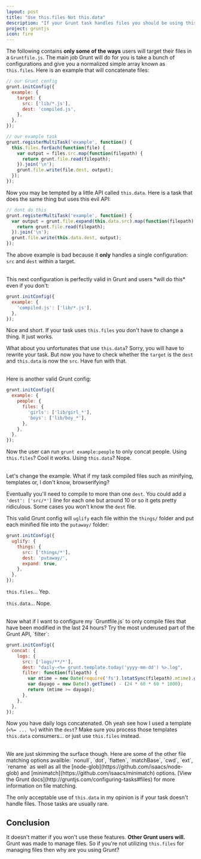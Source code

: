 ```yaml
---
layout: post
title: "Use this.files Not this.data"
description: "If your Grunt task handles files you should be using this.files and not this.data"
project: gruntjs
icon: fire
---
```

The following contains **only some of the ways** users will target their files in a `Gruntfile.js`. The main job Grunt will do for you is take a bunch of configurations and give you a normalized simple array known as `this.files`. Here is an example that will concatenate files:

``` javascript
// our Grunt config
grunt.initConfig({
  example: {
    target: {
      src: ['lib/*.js'],
      dest: 'compiled.js',
    },
  },
});

// our example task
grunt.registerMultiTask('example', function() {
  this.files.forEach(function(file) {
    var output = files.src.map(function(filepath) {
      return grunt.file.read(filepath);
    }).join('\n');
    grunt.file.write(file.dest, output);
  });
});
```

Now you may be tempted by a little API called `this.data`. Here is a task that does the same thing but uses this evil API:

``` javascript
// dont do this
grunt.registerMultiTask('example', function() {
  var output = grunt.file.expand(this.data.src).map(function(filepath) {
    return grunt.file.read(filepath);
  }).join('\n');
  grunt.file.write(this.data.dest, output);
});
```

The above example is bad because it **only** handles a single configuration: `src` and `dest` within a target.

<br/>
This next configuration is perfectly valid in Grunt and users *will do this* even if you don't:

``` javascript
grunt.initConfig({
  example: {
    'compiled.js': ['lib/*.js'],
  },
});
```

Nice and short. If your task uses `this.files` you don't have to change a thing. It just works.

What about you unfortunates that use `this.data`? Sorry, you will have to rewrite your task. But now you have to check whether the `target` is the `dest` and `this.data` is now the `src`. Have fun with that.

<br/>
Here is another valid Grunt config:

``` javascript
grunt.initConfig({
  example: {
    people: {
      files: {
        'girls': ['lib/girl_*'],
        'boys': ['lib/boy_*'],
      },
    },
  },
});
```

Now the user can run `grunt example:people` to only concat people. Using `this.files`? Cool it works. Using `this.data`? Nope.

<br/>
Let's change the example. What if my task compiled files such as minifying, templates or, I don't know, browserifying?

Eventually you'll need to compile to more than one `dest`. You could add a `'dest': ['src/*']` line for each one but around 10 or so it gets pretty ridiculous. Some cases you won't know the `dest` file.

This valid Grunt config will `uglify` each file within the `things/` folder and put each minified file into the `putaway/` folder:

``` javascript
grunt.initConfig({
  uglify: {
    things: {
      src: ['things/*'],
      dest: 'putaway/',
      expand: true,
    },
  },
});
```

`this.files`... Yep.

`this.data`... Nope.

<br/>
Now what if I want to configure my `Gruntfile.js` to only compile files that have been modified in the last 24 hours? Try the most underused part of the Grunt API, `filter`:

``` javascript
grunt.initConfig({
  concat: {
    logs: {
      src: ['logs/**/*'],
      dest: "daily-<%= grunt.template.today('yyyy-mm-dd') %>.log",
      filter: function(filepath) {
        var mtime = new Date(require('fs').lstatSync(filepath).mtime).getTime();
        var dayago = new Date().getTime() - (24 * 60 * 60 * 1000);
        return (mtime >= dayago);
      },
    },
  },
});
```

Now you have daily logs concatenated. Oh yeah see how I used a template (`<%= ... %>`) within the `dest`? Make sure you process those templates `this.data` consumers... or just use `this.files` instead.

<br/>
We are just skimming the surface though. Here are some of the other file matching options availble: `nonull`, `dot`, `flatten`, `matchBase`, `cwd`, `ext`, `rename` as well as all the [node-glob](https://github.com/isaacs/node-glob) and [minimatch](https://github.com/isaacs/minimatch) options. [View the Grunt docs](http://gruntjs.com/configuring-tasks#files) for more information on file matching.

The only acceptable use of `this.data` in my opinion is if your task doesn't handle files. Those tasks are usually rare.

## Conclusion
It doesn't matter if you won't use these features. **Other Grunt users will.** Grunt was made to manage files. So if you're not utilizing `this.files` for managing files then why are you using Grunt?
